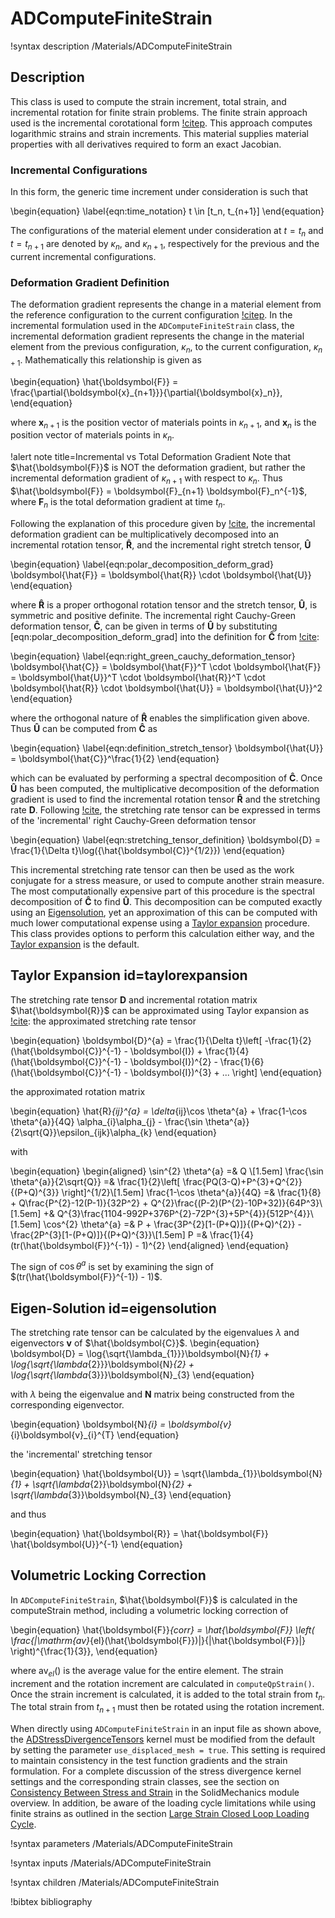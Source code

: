 # ADComputeFiniteStrain

!syntax description /Materials/ADComputeFiniteStrain

## Description

This class is used to compute the strain increment, total strain, and
incremental rotation for finite strain problems. The finite strain approach used
is the incremental corotational form [!citep](rashid1993incremental). This
approach computes logarithmic strains and strain increments. This material
supplies material properties with all derivatives required to form an exact
Jacobian.

### Incremental Configurations

In this form, the generic time increment under consideration is such that

\begin{equation}
  \label{eqn:time_notation}
  t \in [t_n, t_{n+1}]
\end{equation}

The configurations of the material element under consideration at $t = t_n$ and
$t = t_{n+1}$ are denoted by $\kappa_n$, and $\kappa_{n + 1}$, respectively for
the previous and the current incremental configurations.

### Deformation Gradient Definition

The deformation gradient represents the change in a material element from the
reference configuration to the current configuration
[!citep](malvern1969introduction). In the incremental formulation used in the
`ADComputeFiniteStrain` class, the incremental deformation gradient represents
the change in the material element from the previous configuration, $\kappa_n$,
to the current configuration, $\kappa_{n+1}$. Mathematically this relationship
is given as

\begin{equation}
  \hat{\boldsymbol{F}} = \frac{\partial{\boldsymbol{x}_{n+1}}}{\partial{\boldsymbol{x}_n}},
\end{equation}

where $\boldsymbol{x}_{n+1}$ is the position vector of materials points in
$\kappa_{n+1}$, and $\boldsymbol{x}_{n}$ is the position vector of materials
points in $\kappa_{n}$.

!alert note title=Incremental vs Total Deformation Gradient
Note that $\hat{\boldsymbol{F}}$ is NOT the deformation gradient, but rather the
incremental deformation gradient of $\kappa_{n+1}$ with respect to $\kappa_n$.
Thus $\hat{\boldsymbol{F}} = \boldsymbol{F}_{n+1} \boldsymbol{F}_n^{-1}$, where
$\boldsymbol{F}_n$ is the total deformation gradient at time $t_n$.

Following the explanation of this procedure given by [!cite](zhang2018modified),
the incremental deformation gradient can be multiplicatively decomposed into an
incremental rotation tensor, $\boldsymbol{\hat{R}}$, and the incremental right
stretch tensor, $\boldsymbol{\hat{U}}$

\begin{equation}
  \label{eqn:polar_decomposition_deform_grad}
  \boldsymbol{\hat{F}} = \boldsymbol{\hat{R}} \cdot \boldsymbol{\hat{U}}
\end{equation}

where $\boldsymbol{\hat{R}}$ is a proper orthogonal rotation tensor and the
stretch tensor, $\boldsymbol{\hat{U}}$, is symmetric and positive definite. The
incremental right Cauchy-Green deformation tensor, $\boldsymbol{\hat{C}}$, can
be given in terms of $\boldsymbol{\hat{U}}$ by substituting
[eqn:polar_decomposition_deform_grad] into the definition for
$\boldsymbol{\hat{C}}$ from [!cite](malvern1969introduction):

\begin{equation}
  \label{eqn:right_green_cauchy_deformation_tensor}
  \boldsymbol{\hat{C}} = \boldsymbol{\hat{F}}^T \cdot \boldsymbol{\hat{F}} = \boldsymbol{\hat{U}}^T \cdot \boldsymbol{\hat{R}}^T \cdot \boldsymbol{\hat{R}} \cdot \boldsymbol{\hat{U}} = \boldsymbol{\hat{U}}^2
\end{equation}

where the orthogonal nature of $\boldsymbol{\hat{R}}$ enables the simplification
given above. Thus $\boldsymbol{\hat{U}}$ can be computed from
$\boldsymbol{\hat{C}}$ as

\begin{equation}
  \label{eqn:definition_stretch_tensor}
  \boldsymbol{\hat{U}} = \boldsymbol{\hat{C}}^\frac{1}{2}
\end{equation}

which can be evaluated by performing a spectral decomposition of
$\boldsymbol{\hat{C}}$. Once $\boldsymbol{\hat{U}}$ has been computed, the
multiplicative decomposition of the deformation gradient is used to find the
incremental rotation tensor $\boldsymbol{\hat{R}}$ and the stretching rate
$\boldsymbol{D}$. Following [!cite](rashid1993incremental), the stretching rate
tensor can be expressed in terms of the 'incremental' right Cauchy-Green
deformation tensor

\begin{equation}
  \label{eqn:stretching_tensor_definition}
  \boldsymbol{D} = \frac{1}{\Delta t}\log({\hat{\boldsymbol{C}}^{1/2}})
\end{equation}

This incremental stretching rate tensor can then be used as the work conjugate
for a stress measure, or used to compute another strain measure. The most
computationally expensive part of this procedure is the spectral decomposition
of $\boldsymbol{\hat{C}}$ to find $\boldsymbol{\hat{U}}$. This decomposition can
be computed exactly using an [Eigensolution](#eigensolution), yet an
approximation of this can be computed with much lower computational expense
using a [Taylor expansion](#taylorexpansion) procedure. This class provides
options to perform this calculation either way, and the
[Taylor expansion](#taylorexpansion) is the default.

## Taylor Expansion id=taylorexpansion

The stretching rate tensor $\boldsymbol{D}$ and incremental rotation matrix
$\hat{\boldsymbol{R}}$ can be approximated using Taylor expansion as
[!cite](rashid1993incremental): the approximated stretching rate tensor

\begin{equation}
\boldsymbol{D}^{a} = \frac{1}{\Delta t}\left[ -\frac{1}{2}(\hat{\boldsymbol{C}}^{-1} - \boldsymbol{I}) + \frac{1}{4}(\hat{\boldsymbol{C}}^{-1} - \boldsymbol{I})^{2} - \frac{1}{6}(\hat{\boldsymbol{C}}^{-1} - \boldsymbol{I})^{3} + ... \right]
\end{equation}

the approximated rotation matrix

\begin{equation}
\hat{R}_{ij}^{a} = \delta_{ij}\cos \theta^{a} + \frac{1-\cos \theta^{a}}{4Q} \alpha_{i}\alpha_{j} - \frac{\sin \theta^{a}}{2\sqrt{Q}}\epsilon_{ijk}\alpha_{k}
\end{equation}

with

\begin{equation}
\begin{aligned}
\sin^{2} \theta^{a} =& Q \\[1.5em]
\frac{\sin \theta^{a}}{2\sqrt{Q}} =& \frac{1}{2}\left[ \frac{PQ(3-Q)+P^{3}+Q^{2}}{(P+Q)^{3}} \right]^{1/2}\\[1.5em]
\frac{1-\cos \theta^{a}}{4Q} =& \frac{1}{8} + Q\frac{P^{2}-12(P-1)}{32P^2} + Q^{2}\frac{(P-2)(P^{2}-10P+32)}{64P^3}\\[1.5em]
 +& Q^{3}\frac{1104-992P+376P^{2}-72P^{3}+5P^{4}}{512P^{4}}\\[1.5em]
\cos^{2} \theta^{a} =& P + \frac{3P^{2}[1-(P+Q)]}{(P+Q)^{2}} - \frac{2P^{3}[1-(P+Q)]}{(P+Q)^{3}}\\[1.5em]
P =& \frac{1}{4}(tr(\hat{\boldsymbol{F}}^{-1}) - 1)^{2}
\end{aligned}
\end{equation}

The sign of $\cos \theta^{a}$ is set by examining the sign of $(tr(\hat{\boldsymbol{F}}^{-1}) - 1)$.

## Eigen-Solution id=eigensolution

The stretching rate tensor can be calculated by the eigenvalues $\lambda$ and eigenvectors
$\boldsymbol{v}$ of $\hat{\boldsymbol{C}}$.
\begin{equation}
\boldsymbol{D} = \log{\sqrt{\lambda_{1}}}\boldsymbol{N}_{1} + \log{\sqrt{\lambda_{2}}}\boldsymbol{N}_{2} + \log{\sqrt{\lambda_{3}}}\boldsymbol{N}_{3}
\end{equation}

with $\lambda$ being the eigenvalue and $\boldsymbol{N}$ matrix being
constructed from the corresponding eigenvector.

\begin{equation}
\boldsymbol{N}_{i} = \boldsymbol{v}_{i}\boldsymbol{v}_{i}^{T}
\end{equation}

the 'incremental' stretching tensor

\begin{equation}
\hat{\boldsymbol{U}} = \sqrt{\lambda_{1}}\boldsymbol{N}_{1} + \sqrt{\lambda_{2}}\boldsymbol{N}_{2} + \sqrt{\lambda_{3}}\boldsymbol{N}_{3}
\end{equation}

and thus

\begin{equation}
\hat{\boldsymbol{R}} = \hat{\boldsymbol{F}} \hat{\boldsymbol{U}}^{-1}
\end{equation}

## Volumetric Locking Correction

In `ADComputeFiniteStrain`, $\hat{\boldsymbol{F}}$ is calculated in the
computeStrain method, including a volumetric locking correction of

\begin{equation}
\hat{\boldsymbol{F}}_{corr} = \hat{\boldsymbol{F}} \left( \frac{|\mathrm{av}_{el}(\hat{\boldsymbol{F}})|}{|\hat{\boldsymbol{F}}|} \right)^{\frac{1}{3}},
\end{equation}

where $\mathrm{av}_{el}()$ is the average value for the entire element. The
strain increment and the rotation increment are calculated in
`computeQpStrain()`. Once the strain increment is calculated, it is added to the
total strain from $t_n$. The total strain from $t_{n+1}$ must then be rotated
using the rotation increment.

When directly using `ADComputeFiniteStrain` in an input file as shown above, the
[ADStressDivergenceTensors](/ADStressDivergenceTensors.md) kernel must be modified
from the default by setting the parameter `use_displaced_mesh = true`. This setting
is required to maintain consistency in the test function gradients and the
strain formulation. For a complete discussion of the stress divergence kernel
settings and the corresponding strain classes, see the section on
[Consistency Between Stress and Strain](/solid_mechanics/StressDivergence.md#consistency_stress_strain_use_displaced_mesh)
in the SolidMechanics module overview. In addition, be aware of the loading
cycle limitations while using finite strains as outlined in the section
[Large Strain Closed Loop Loading Cycle](/solid_mechanics/Strains.md#large_strain_closed_loop_loading_cycle).

!syntax parameters /Materials/ADComputeFiniteStrain

!syntax inputs /Materials/ADComputeFiniteStrain

!syntax children /Materials/ADComputeFiniteStrain

!bibtex bibliography
